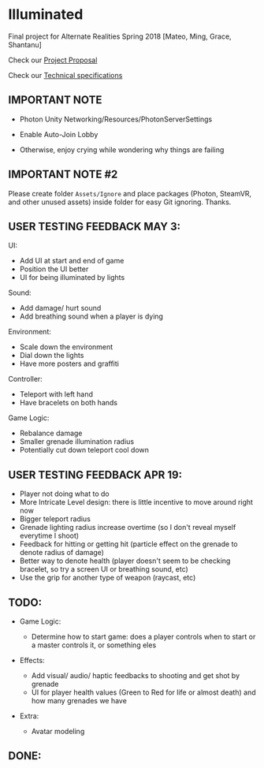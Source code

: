 # Illuminated
Final project for Alternate Realities Spring 2018 [Mateo, Ming, Grace, Shantanu]

Check our [Project Proposal](https://github.com/mjm973/Illuminated/blob/master/project_proposal.md)

Check our [Technical specifications](https://github.com/mjm973/Illuminated/blob/master/technical_specifications.md)

## IMPORTANT NOTE

- Photon Unity Networking/Resources/PhotonServerSettings

- Enable Auto-Join Lobby

- Otherwise, enjoy crying while wondering why things are failing

## IMPORTANT NOTE #2

Please create folder `Assets/Ignore` and place packages (Photon, SteamVR, and other unused assets) inside folder for easy Git ignoring. Thanks.

## USER TESTING FEEDBACK MAY 3:
UI:
- Add UI at start and end of game
- Position the UI better
- UI for being illuminated by lights

Sound:
- Add damage/ hurt sound
- Add breathing sound when a player is dying

Environment:
- Scale down the environment
- Dial down the lights
- Have more posters and graffiti

Controller:
- Teleport with left hand
- Have bracelets on both hands

Game Logic:
- Rebalance damage
- Smaller grenade illumination radius
- Potentially cut down teleport cool down


## USER TESTING FEEDBACK APR 19:

- Player not doing what to do
- More Intricate Level design: there is little incentive to move around right now
- Bigger teleport radius
- Grenade lighting radius increase overtime (so I don't reveal myself everytime I shoot)
- Feedback for hitting or getting hit (particle effect on the grenade to denote radius of damage)
- Better way to denote health (player doesn't seem to be checking bracelet, so try a screen UI or breathing sound, etc)
- Use the grip for another type of weapon (raycast, etc) 

## TODO:

- Game Logic:
  - Determine how to start game: does a player controls when to start or a master controls it, or something eles

- Effects:
  - Add visual/ audio/ haptic feedbacks to shooting and get shot by grenade
  - UI for player health values (Green to Red for life or almost death) and how many grenades we have
  
- Extra:
  - Avatar modeling


## DONE:
